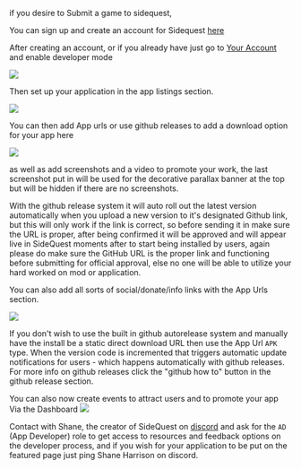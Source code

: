 if you desire to Submit a game to sidequest,

You can sign up and create an account for Sidequest [here](https://sidequestvr.com/#/sign-up)

After creating an account, or if you already have just go to [Your Account](https://sidequestvr.com/#/account) and enable developer mode 

![](https://cdn.discordapp.com/attachments/608376262347587595/608596927466176542/Screenshot_1094.png)

Then set up your application in the app listings section.

![](https://cdn.discordapp.com/attachments/608376262347587595/608597561002950657/Screenshot_1095.png)

You can then add App urls or use github releases to add a download option for your app here

![](https://cdn.discordapp.com/attachments/608376262347587595/608598066588680202/Screenshot_1096.png)

as well as add screenshots and a video to promote your work, the last screenshot put in will be used for the decorative parallax banner at the top but will be hidden if there are no screenshots. 

With the github release system it will auto roll out the latest version automatically when you upload a new version to it's designated Github link, but this will only work if the link is correct, so before sending it in make sure the URL is proper, after being confirmed it will be approved and will appear live in SideQuest moments after to start being installed by users, again please do make sure the GitHub URL is the proper link and functioning before submitting for official approval, else no one will be able to utilize your hard worked on mod or application.

You can also add all sorts of social/donate/info links with the App Urls section.

![](https://cdn.discordapp.com/attachments/608376262347587595/608599335587807242/Screenshot_1097.png)

If you don't wish to use the built in github autorelease system and manually have the install be a static direct download URL then use the App Url `APK` type. When the version code is incremented that triggers automatic update notifications for users - which happens automatically with github releases. For more info on github releases click the "github how to" button in the github release section. 

You can also now create events to attract users and to promote your app Via the Dashboard
![](https://cdn.discordapp.com/attachments/608376262347587595/608596235712069644/Screenshot_1093.png)

Contact with Shane, the creator of SideQuest on [discord](https://discord.gg/hzCf9Vj) and ask for the `AD` (App Developer) role to get access to resources and feedback options on the developer process, and if you wish for your application to be put on the featured page just ping Shane Harrison on discord.